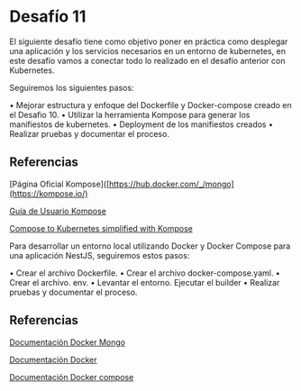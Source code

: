 # Desafío 11

El siguiente desafío tiene como objetivo poner en práctica como desplegar una aplicación y los servicios necesarios en un entorno de kubernetes, en este desafío vamos a conectar todo lo realizado en el desafío anterior con Kubernetes.

Seguiremos los siguientes pasos:

•	Mejorar estructura y enfoque del Dockerfile y Docker-compose creado en el Desafio 10.
•	Utilizar la herramienta Kompose para generar los manifiestos de kubernetes.
•	Deployment de los manifiestos creados
•	Realizar pruebas y documentar el proceso.

## Referencias

[Página Oficial Kompose]([https://hub.docker.com/_/mongo](https://kompose.io/)

[Guía de Usuario Kompose](https://github.com/kubernetes/kompose/blob/main/docs/user-guide.md#kompose-conversion-example)

[Compose to Kubernetes simplified with Kompose](https://opcitotechnologies.medium.com/compose-to-kubernetes-simplified-with-kompose-c68933dea564)

Para desarrollar un entorno local utilizando Docker y Docker Compose para una aplicación NestJS, seguiremos estos pasos:

•	Crear el archivo Dockerfile.
•	Crear el archivo docker-compose.yaml.
•	Crear el archivo. env.
•	Levantar el entorno. Ejecutar el builder 
•	Realizar pruebas y documentar el proceso.



## Referencias

[Documentación Docker Mongo](https://hub.docker.com/_/mongo)

[Documentación Docker](https://docs.docker.com/reference/dockerfile/)

[Documentación Docker compose](https://docs.docker.com/reference/cli/docker/compose/)
